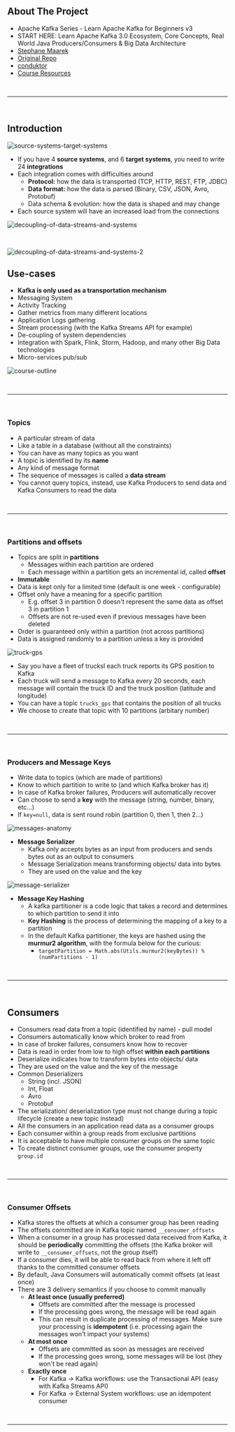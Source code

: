 ## About The Project

- Apache Kafka Series - Learn Apache Kafka for Beginners v3
- START HERE: Learn Apache Kafka 3.0 Ecosystem, Core Concepts, Real World Java Producers/Consumers & Big Data Architecture
- [Stephane Maarek ](https://github.com/simplesteph)
- [Original Repo](https://github.com/conduktor/kafka-beginners-course)
- [conduktor](https://www.conduktor.io/)
- [Course Resources](https://www.conduktor.io/apache-kafka-for-beginners)

&nbsp;

---

&nbsp;

## Introduction

![source-systems-target-systems](/diagrams/source-systems-target-systems.png)

- If you have 4 **source systems**, and 6 **target systems**, you need to write 24 **integrations**
- Each integration comes with difficulties around
  - **Protocol:** how the data is transported (TCP, HTTP, REST, FTP, JDBC)
  - **Data format:** how the data is parsed (Binary, CSV, JSON, Avro, Protobuf)
  - Data schema & evolution: how the data is shaped and may change
- Each source system will have an increased load from the connections

![decoupling-of-data-streams-and-systems](/diagrams/decoupling-of-data-streams-and-systems.png)

&nbsp;

![decoupling-of-data-streams-and-systems-2](/diagrams/decoupling-of-data-streams-and-systems-2.png)

## Use-cases

- **Kafka is only used as a transportation mechanism**
- Messaging System
- Activity Tracking
- Gather metrics from many different locations
- Application Logs gathering
- Stream processing (with the Kafka Streams API for example)
- De-coupling of system dependencies
- Integration with Spark, Flink, Storm, Hadoop, and many other Big Data technologies
- Micro-services pub/sub

![course-outline](/diagrams/course-outline.png)

&nbsp;

---

&nbsp;

### Topics

- A particular stream of data
- Like a table in a database (without all the constraints)
- You can have as many topics as you want
- A topic is identified by its **name**
- Any kind of message format
- The sequence of messages is called a **data stream**
- You cannot query topics, instead, use Kafka Producers to send data and Kafka Consumers to read the data

&nbsp;

---

&nbsp;

### Partitions and offsets

- Topics are split in **partitions**
  - Messages within each partition are ordered
  - Each message within a partition gets an incremental id, called **offset**
- **Immutable**
- Data is kept only for a limited time (default is one week - configurable)
- Offset only have a meaning for a specific partition
  - E.g. offset 3 in partition 0 doesn't represent the same data as offset 3 in partition 1
  - Offsets are not re-used even if previous messages have been deleted
- Order is guaranteed only within a partition (not across partitions)
- Data is assigned randomly to a partition unless a key is provided

![truck-gps](diagrams/truck-gps.png)

- Say you have a fleet of trucksl each truck reports its GPS position to Kafka
- Each truck will send a message to Kafka every 20 seconds, each message will contain the truck ID and the truck position (latitude and longitude)
- You can have a topic `trucks_gps` that contains the position of all trucks
- We choose to create that topic with 10 partitions (arbitary number)

&nbsp;

---

&nbsp;

### Producers and Message Keys

- Write data to topics (which are made of partitions)
- Know to which partition to write to (and which Kafka broker has it)
- In case of Kafka broker failures, Producers will automatically recover
- Can choose to send a **key** with the message (string, number, binary, etc...)
- If `key=null`, data is sent round robin (partition 0, then 1, then 2...)

![messages-anatomy](diagrams/messages-anatomy.png)

- **Message Serializer**
  - Kafka only accepts bytes as an input from producers and sends bytes out as an output to consumers
  - Message Serialization means transforming objects/ data into bytes
  - They are used on the value and the key

![message-serializer](diagrams/message-serializer.png)

- **Message Key Hashing**
  - A kafka partitioner is a code logic that takes a record and determines to which partition to send it into
  - **Key Hashing** is the process of determining the mapping of a key to a partition
  - In the default Kafka partitioner, the keys are hashed using the **murmur2 algorithm**, with the formula below for the curious:
    - `targetPartition = Math.abs(Utils.murmur2(keyBytes)) % (numPartitions - 1)`

&nbsp;

---

&nbsp;

## Consumers

- Consumers read data from a topic (identified by name) - pull model
- Consumers automatically know which broker to read from
- In case of broker failures, consumers know how to recover
- Data is read in order from low to high offset **within each partitions**
- Deserialize indicates how to transform bytes into objects/ data
- They are used on the value and the key of the message
- Common Deserializers
  - String (incl. JSON)
  - Int, Float
  - Avro
  - Protobuf
- The serialization/ deserialization type must not change during a topic lifecycle (create a new topic instead)
- All the consumers in an application read data as a consumer groups
- Each consumer within a group reads from exclusive partitions
- It is acceptable to have multiple consumer groups on the same topic
- To create distinct consumer groups, use the consumer property `group.id`

&nbsp;

---

&nbsp;

### Consumer Offsets

- Kafka stores the offsets at which a consumer group has been reading
- The offsets committed are in Kafka topic named `__consumer_offsets`
- When a consumer in a group has processed data received from Kafka, it should be **periodically** committing the offsets (the Kafka broker will write to `__consumer_offsets`, not the group itself)
- If a consumer dies, it will be able to read back from where it left off thanks to the committed consumer offsets
- By default, Java Consumers will automatically commit offsets (at least once)
- There are 3 delivery semantics if you choose to commit manually
  - **At least once (usually preferred)**
    - Offsets are committed after the message is processed
    - If the processing goes wrong, the message will be read again
    - This can result in duplicate processing of messages. Make sure your processing is **idempotent** (i.e. processing again the messages won't impact your systems)
  - **At most once**
    - Offsets are committed as soon as messages are received
    - If the processing goes wrong, some messages will be lost (they won't be read again)
  - **Exactly once**
    - For Kafka -> Kafka workflows: use the Transactional API (easy with Kafka Streams API)
    - For Kafka -> External System workflows: use an idempotent consumer

&nbsp;

---

&nbsp;
